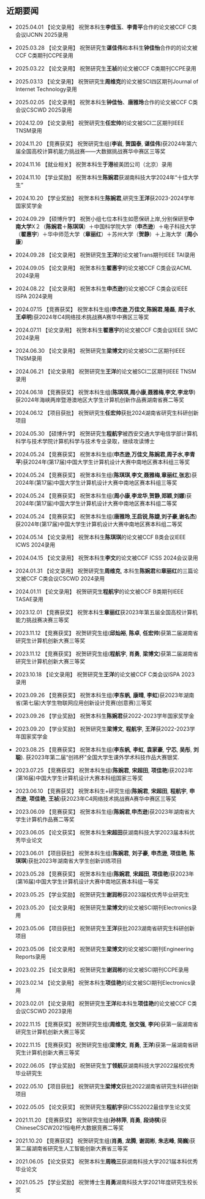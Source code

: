 ## 近期要闻
- 2025.04.01 【论文录用】 祝贺本科生**李佳玉**、**李青平**合作的论文被CCF C类会议IJCNN 2025录用 

- 2025.03.28 【论文录用】 祝贺研究生**谌佳伟**和本科生**钟佳怡**合作的的论文被CCF C类期刊CCPE录用

- 2025.03.22 【论文录用】 祝贺研究生**王祯**的论文被CCF C类期刊CCPE录用

- 2025.03.13 【论文录用】 祝贺研究生**周维克**的论文被SCI四区期刊Journal of Internet Technology录用

- 2025.02.05 【论文录用】 祝贺本科生**钟佳怡**、**唐雅玲**合作的论文被CCF C类会议CSCWD 2025录用 

- 2024.12.09 【论文录用】 祝贺研究生**任宏帅**的论文被SCI二区期刊IEEE TNSM录用

- 2024.11.20 【竞赛获奖】 祝贺研究生组(**李岩**, **贺国泰**, **谌佳伟**)获2024年第六届全国高校计算机能力挑战赛——大数据挑战赛华中赛区三等奖

- 2024.11.16 【就业相关】 祝贺本科生**于港**被美团公司（北京）录用

- 2024.11.10 【学业奖励】 祝贺本科生**陈婉君**获湖南科技大学2024年“十佳大学生”

- 2024.10.20 【学业奖励】 祝贺本科生**陈婉君**,研究生**王洋**获2023-2024学年国家奖学金

- 2024.09.29 【硕博升学】 祝贺小组七位本科生如愿保研上岸,分别保研至**中南大学**X２（**陈婉君**＋**陈琪琪**）＋中国科学院大学（**申杰逊**）＋电子科技大学（**翟惠宇**）＋华中师范大学（**章丽红**）＋苏州大学（**贺静**）＋上海大学（**周小康**）

- 2024.09.28 【论文录用】 祝贺研究生**王洋**的论文被Trans期刊IEEE TAI录用

- 2024.09.05 【论文录用】 祝贺本科生**翟惠宇**的论文被CCF C类会议ACML 2024录用

- 2024.08.22 【论文录用】 祝贺本科生**申杰逊**的论文被CCF C类会议IEEE ISPA 2024录用

- 2024.07.15 【竞赛获奖】 祝贺本科生组(**申杰逊**,**万佳文**,**陈婉君**,**隆磊**, **周子水**, **王卓明**)获2024年C4网络技术挑战赛A赛华中赛区三等奖
  
- 2024.07.11 【论文录用】 祝贺本科生**翟惠宇**的论文被CCF C类会议IEEE SMC 2024录用

- 2024.06.30 【论文录用】 祝贺研究生**梁博文**的论文被SCI二区期刊IEEE TNSM录用

- 2024.06.21 【论文录用】 祝贺研究生**王洋**的论文被SCI二区期刊IEEE TNSM录用

- 2024.06.18 【竞赛获奖】 祝贺本科生组(**陈琪琪**,**周小康**,**聂雅梅**,**李文**,**李龙华**)获2024年海峡两岸暨港澳地区大学生计算机创新作品赛湖南省赛二等奖

- 2024.06.12 【项目获批】 祝贺研究生**任宏帅**获批2024湖南省研究生科研创新项目

- 2024.05.30 【硕博升学】 祝贺研究生**程航宇**被西安交通大学电信学部计算机科学与技术学院计算机科学与技术专业录取，继续攻读博士

- 2024.05.24 【竞赛获奖】 祝贺本科生组(**申杰逊**,**万佳文**,**陈婉君**,**周子水**,**李青平**)获2024年(第17届)中国大学生计算机设计大赛中南地区赛本科组三等奖

- 2024.05.24 【竞赛获奖】 祝贺本科生组(**陈琪琪**,**李文**,**聂雅梅**,**章丽红**,**张志**)获2024年(第17届)中国大学生计算机设计大赛中南地区赛本科组三等奖

- 2024.05.24 【竞赛获奖】 祝贺本科生组(**周小康**,**李龙华**,**贺静**,**郑颖**,**刘娜**)获2024年(第17届)中国大学生计算机设计大赛中南地区赛本科组二等奖

- 2024.05.24 【竞赛获奖】 祝贺本科生组(**唐雅玲**,**王启锐**,**陈婕**,**刘子豪**,**谢名杰**)获2024年(第17届)中国大学生计算机设计大赛中南地区赛本科组二等奖

- 2024.05.14 【论文录用】 祝贺本科生**陈琪琪**的论文被CCF B类会议IEEE ICWS 2024录用  

- 2024.04.15 【论文录用】 祝贺本科生**李文**的论文被CCF ICSS 2024会议录用  

- 2024.01.31 【论文录用】 祝贺研究生**周维克**, 本科生**陈婉君**和**章丽红**的三篇论文被CCF C类会议CSCWD 2024录用 

- 2024.01.11 【论文录用】 祝贺研究生**程航宇**的论文被CCF B类期刊IEEE TASAE录用 

- 2023.12.01 【竞赛获奖】 祝贺本科生**章丽红**获2023年第五届全国高校计算机能力挑战赛决赛三等奖

- 2023.11.12 【竞赛获奖】 祝贺研究生组(**邱灿裕**, **陈卓**, **任宏帅**)获第二届湖南省研究生计算机创新大赛三等奖

- 2023.11.12 【竞赛获奖】 祝贺研究生组(**程航宇**, **肖勇**, **梁博文**)获第二届湖南省研究生计算机创新大赛三等奖

- 2023.10.18 【论文录用】 祝贺研究生**王洋**的论文被CCF C类会议ISPA 2023录用 

- 2023.09.26 【竞赛获奖】 祝贺本科生组(**李东帆**, **康晴**, **李虹**)获2023年湖南省(第七届)大学生物联网应用创新设计竞赛(创意赛)三等奖

- 2023.09.26 【学业奖励】 祝贺本科生**陈婉君**获2022-2023学年国家奖学金

- 2023.09.20 【学业奖励】 祝贺研究生**梁博文**, **程航宇**, **王洋**获2022-2023学年国家奖学金

- 2023.08.25 【竞赛获奖】 祝贺本科生组(**李东帆**, **李虹**, **袁家豪**, **宁芯**, **吴彤**, **刘聪**). 获2023年第二届“创祎杯”全国大学生课外学术科技作品大赛银奖. 

- 2023.07.25 【竞赛获奖】 祝贺本科生组(**陈婉君**, **宋超田**, **项佳艳**)获2023年(第16届)中国大学生计算机设计大赛本科组国家三等奖

- 2023.06.10 【竞赛获奖】 祝贺本科生+研究生组(**陈婉君**, **宋超田**, **程航宇**, **申杰逊**, **项佳艳**, **王祯**)获2023年C4网络技术挑战赛A赛华中赛区三等奖

- 2023.06.09 【竞赛获奖】 祝贺本科生组(**陈婉君**,**申杰逊**)获2023年湖南省大学生计算机作品赛二等奖

- 2023.06.05 【论文获奖】 祝贺本科生**宋超田**获湖南科技大学2023届本科优秀毕业论文

- 2023.06.01 【项目获批】 祝贺本科生组(**陈婉君**, **刘子豪**, **申杰逊**, **项佳艳**, **陈琪琪**)获批2023年湖南省大学生创新训练项目
  
- 2023.05.28 【竞赛获奖】 祝贺本科生组(**陈婉君**, **宋超田**, **项佳艳**)获2023年(第16届)中国大学生计算机设计大赛中南地区赛本科组一等奖

- 2023.05.25 【学业奖励】 祝贺研究生**谢润彬**获2023届校优秀毕业研究生

- 2023.05.20 【论文录用】 祝贺研究生**梁博文**的论文被SCI期刊Electronics录用  

- 2023.05.06 【项目获批】 祝贺研究生**王洋**获批2023湖南省研究生科研创新项目  

- 2023.05.06 【论文录用】 祝贺研究生**梁博文**的论文被SCI期刊Engineering Reports录用  

- 2023.02.25 【论文录用】 祝贺研究生**谢润彬**的论文被SCI期刊CCPE录用  

- 2023.02.14 【论文录用】 祝贺本科生**项佳艳**的论文被SCI期刊Electronics录用  

- 2023.02.01 【论文录用】 祝贺研究生**王洋**和本科生**项佳艳**的论文被CCF C类会议CSCWD 2023录用

- 2022.11.15 【竞赛获奖】 祝贺研究生组(**周维克**, **张文强**, **李兴**)获第一届湖南省研究生计算机创新大赛三等奖

- 2022.11.15 【竞赛获奖】 祝贺研究生组(**梁博文**, **肖勇**, **王洋**)获第一届湖南省研究生计算机创新大赛三等奖

- 2022.06.05 【学业奖励】 祝贺研究生**丁领航**获湖南科技大学2022届校优秀毕业研究生

- 2022.05.10 【项目获批】 祝贺研究生**梁博文**获批2022湖南省研究生科研创新项目  

- 2022.05.05 【论文获奖】 祝贺研究生**程航宇**获ICSS2022最佳学生论文奖

- 2021.11.20 【竞赛获奖】 祝贺研究生组(**孙林萍**, **肖勇**, **段诗棋**)获ChineseCSCW2021恒电杯大数据竞赛二等奖

- 2021.10.20 【竞赛获奖】 祝贺研究生组(**肖勇**, **龙腾**, **谢润彬**, **朱志峰**, **简巍**)获第二届湖南省研究生人工智能创新大赛省三等奖

- 2021.06.05 【论文获奖】 祝贺本科生**周晚三**获湖南科技大学2021届本科优秀毕业论文

- 2021.05.25 【学业奖励】 祝贺博士生**肖勇**湖南科技大学2021年度研究生校长奖  
  </br>  
  </br>  
  </br>   
